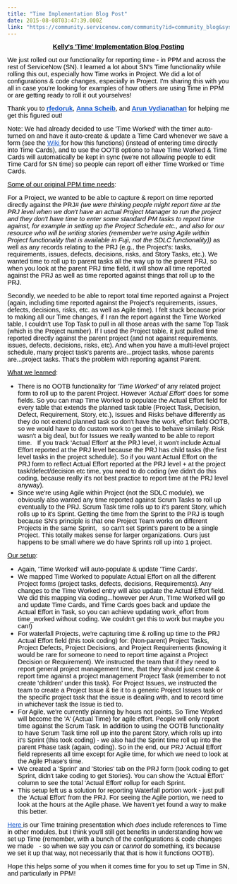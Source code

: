 ```yaml
---
title: "Time Implementation Blog Post"
date: 2015-08-08T03:47:39.000Z
link: "https://community.servicenow.com/community?id=community_blog&sys_id=101e6e2ddbd0dbc01dcaf3231f9619dd"
---
```

<p dir="ltr" style="text-align: center;"><span style="font-size: 14.666666666666666px; font-family: Arial; color: #000000; font-weight: bold; font-style: normal; text-decoration: underline;">Kelly's 'Time' Implementation Blog Posting</span></p><p></p><p dir="ltr"><span style="font-size: 14.666666666666666px; font-family: Arial; color: #000000; font-weight: normal; font-style: normal;">We just rolled out our functionality for reporting time - in PPM and across the rest of ServiceNow (SN). I learned a lot about SN's Time functionality while rolling this out, especially how Time works in Project. We did a lot of configurations &amp; code changes, especially in Project. I'm sharing this with you all in case you're looking for examples of how others are using Time in PPM or are getting ready to roll it out yourselves!</span></p><p></p><p dir="ltr"><span style="font-size: 14.666666666666666px; font-family: Arial; color: #000000; font-weight: normal; font-style: normal;">Thank you to </span><a _jive_internal="true" href="/community?id=community_user_profile&user=5aa25e6ddbd81fc09c9ffb651f961921"><span style="font-size: 14.666666666666666px; font-family: Arial; color: #1155cc; font-weight: bold; font-style: normal; text-decoration: underline;">rfedoruk</span></a><span style="font-size: 14.666666666666666px; font-family: Arial; color: #000000; font-weight: normal; font-style: normal;">, </span><a _jive_internal="true" href="/community?id=community_user_profile&user=1fe296a1db1c1fc09c9ffb651f961961"><span style="font-size: 14.666666666666666px; font-family: Arial; color: #1155cc; font-weight: bold; font-style: normal; text-decoration: underline;">Anna Scheib</span></a><span style="font-size: 14.666666666666666px; font-family: Arial; color: #000000; font-weight: normal; font-style: normal;">, and </span><a _jive_internal="true" href="/community?id=community_user_profile&user=ed135265db1c1fc09c9ffb651f961965"><span style="font-size: 14.666666666666666px; font-family: Arial; color: #1155cc; font-weight: bold; font-style: normal; text-decoration: underline;">Arun Vydianathan</span></a><span style="font-size: 14.666666666666666px; font-family: Arial; color: #000000; font-weight: normal; font-style: normal;"> for helping me get this figured out!</span></p><p></p><p dir="ltr"><span style="font-size: 14.666666666666666px; font-family: Arial; color: #000000; font-weight: normal; font-style: normal;">Note: We had already decided to use 'Time Worked' with the timer auto-turned on and have it auto-create &amp; update a Time Card whenever we save a form (see the </span><a href="http://wiki.servicenow.com/index.php?title=Time_Cards#gsc.tab=0"><span style="font-size: 14.666666666666666px; font-family: Arial; color: #1155cc; font-weight: normal; font-style: normal; text-decoration: underline;">Wiki </span></a><span style="font-size: 14.666666666666666px; font-family: Arial; color: #000000; font-weight: normal; font-style: normal;">for how this functions) (instead of entering time directly into Time Cards), and to use the OOTB optiono to have Time Worked &amp; Time Cards will automatically be kept in sync (we're not allowing people to edit Time Card for SN time) so people can report off either Time Worked or Time Cards. </span></p><p></p><p dir="ltr"><span style="font-size: 14.666666666666666px; font-family: Arial; color: #000000; font-weight: normal; font-style: normal; text-decoration: underline;">Some of our original PPM time needs</span><span style="font-size: 14.666666666666666px; font-family: Arial; color: #000000; font-weight: normal; font-style: normal;">: </span></p><p dir="ltr"><span style="font-size: 14.666666666666666px; font-family: Arial; color: #000000; font-weight: normal; font-style: normal;">For a Project, we wanted to be able to capture &amp; report on time reported directly against the PRJ# </span><span style="font-size: 14.666666666666666px; font-family: Arial; color: #000000; font-weight: normal; font-style: italic;">(we were thinking people might report time at the PRJ level when we don't have an actual Project Manager to run the project and they don't have time to enter some standard PM tasks to report time against, for example in setting up the Project Schedule etc., and also for our resource who will be writing stories (remember we're using Agile within Project functionality that is available in Fuji, not the SDLC functionality)) </span><span style="font-size: 14.666666666666666px; font-family: Arial; color: #000000; font-weight: normal; font-style: normal;">as well as any records relating to the PRJ (e.g., the Project's: tasks, requirements, issues, defects, decisions, risks, and Story Tasks, etc.). We wanted time to roll up to parent tasks all the way up to the parent PRJ, so when you look at the parent PRJ time field, it will show all time reported against the PRJ as well as time reported against things that roll up to the PRJ. </span></p><p></p><p dir="ltr"><span style="font-size: 14.666666666666666px; font-family: Arial; color: #000000; font-weight: normal; font-style: normal;">Secondly, we needed to be able to report total time reported against a Project (again, including time reported against the Project's requirements, issues, defects, decisions, risks, etc. as well as Agile time). I felt stuck because prior to making all our Time changes, if I ran the report against the Time Worked table, I couldn't use Top Task to pull in all those areas with the same Top Task (which is the Project number). If I used the Project table, it just pulled time reported directly against the parent project (and not against requirements, issues, defects, decisions, risks, etc). And when you have a multi-level project schedule, many project task's parents are...project tasks, whose parents are...project tasks. That's the problem with reporting against Parent. </span></p><p></p><p dir="ltr"><span style="font-size: 14.666666666666666px; font-family: Arial; color: #000000; font-weight: normal; font-style: normal; text-decoration: underline;">What we learned</span><span style="font-size: 14.666666666666666px; font-family: Arial; color: #000000; font-weight: normal; font-style: normal;">: </span></p><ul><li><span dir="ltr"><span style="font-size: 14.666666666666666px; font-family: Arial; color: #000000; font-weight: normal; font-style: normal;">There is no OOTB functionality for </span><span style="font-size: 14.666666666666666px; font-family: Arial; color: #000000; font-weight: normal; font-style: italic;">'Time Worked'</span><span style="font-size: 14.666666666666666px; font-family: Arial; color: #000000; font-weight: normal; font-style: normal;"> of any related project form to roll up to the parent Project. However </span><span style="font-size: 14.666666666666666px; font-family: Arial; color: #000000; font-weight: normal; font-style: italic;">'Actual Effort'</span><span style="font-size: 14.666666666666666px; font-family: Arial; color: #000000; font-weight: normal; font-style: normal;"> does for some fields. So you can map Time Worked to populate the Actual Effort field for every table that extends the planned task table (Project Task, Decision, Defect, Requirement, Story, etc.), Issues and Risks behave differently as they do not extend planned task so don't have the work_effort field OOTB, so we would have to do custom work to get this to behave similarly. Risk wasn't a big deal, but for Issues we really wanted to be able to report time.   If you track 'Actual Effort' at the PRJ level, it won't include Actual Effort reported at the PRJ level because the PRJ has child tasks (the first level tasks in the project schedule). So if you want Actual Effort on the PRJ form to reflect Actual Effort reported at the PRJ level + at the project task/defect/decision etc time, you need to do coding (we didn't do this coding, because really it's not best practice to report time at the PRJ level anyway).</span></span></li><li><span style="color: #000000; font-style: normal; font-size: 14.666666666666666px; font-family: Arial; font-weight: normal;">Since we're using Agile within Project (not the SDLC module), we obviously also wanted any time reported against Scrum Tasks to roll up eventually to the PRJ. Scrum Task time rolls up to it's parent Story, which rolls up to it's Sprint. Getting the time from the Sprint to the PRJ is tough because SN's principle is that one Project Team works on different Projects in the same Sprint,   so can't set Sprint's parent to be a single Project. This totally makes sense for larger organizations. Ours just happens to be small where we do have Sprints roll up into 1 project. </span></li></ul><p></p><p><span dir="ltr"><span style="font-size: 14.666666666666666px; font-family: Arial; color: #000000; font-weight: normal; font-style: normal; text-decoration: underline;">Our setup</span><span style="font-size: 14.666666666666666px; font-family: Arial; color: #000000; font-weight: normal; font-style: normal;">: </span></span></p><ul><li><span style="color: #000000; font-style: normal; font-size: 14.666666666666666px; font-family: Arial; font-weight: normal;">Again, 'Time Worked' will auto-populate &amp; update 'Time Cards'. </span></li><li><span style="color: #000000; font-style: normal; font-size: 14.666666666666666px; font-family: Arial; font-weight: normal;">We mapped Time Worked to populate Actual Effort on all the different Project forms (project tasks, defects, decisions, Requirements). Any changes to the Time Worked entry will also update the Actual Effort field. We did this mapping via coding...however per Arun, TIme Worked will go and update Time Cards, and Time Cards goes back and update the Actual Effort in Task, so you can achieve updating work_effort from time_worked without coding. We couldn't get this to work but maybe you can!) </span></li><li><span style="color: #000000; font-style: normal; font-size: 14.666666666666666px; font-family: Arial; font-weight: normal;">For waterfall Projects, we're capturing time &amp; rolling up time to the PRJ Actual Effort field (this took coding) for: (Non-parent) Project Tasks, Project Defects, Project Decisions, and Project Requirements (knowing it would be rare for someone to need to report time against a Project Decision or Requirement). We instructed the team that if they need to report general project management time, that they should just create &amp; report time against a project management Project Task (remember to not create 'children' under this task). For Project Issues, we instructed the team to create a Project Issue &amp; tie it to a generic Project Issues task or the specific project task that the issue is dealing with, and to record time in whichever task the Issue is tied to. </span></li><li><span style="color: #000000; font-style: normal; font-size: 14.666666666666666px; font-family: Arial; font-weight: normal;">For Agile, we're currently planning by hours not points. So Time Worked will become the 'A' (Actual Time) for agile effort. People will only report time against the Scrum Task. In addition to using the OOTB functionality to have Scrum Task time roll up into the parent Story, which rolls up into it's Sprint (this took coding) - we also had the Sprint time roll up into the parent Phase task (again, coding). So in the end, our PRJ 'Actual Effort' field represents all time except for Agile time, for which we need to look at the Agile Phase's time.</span></li><li><span style="color: #000000; font-style: normal; font-size: 14.666666666666666px; font-family: Arial; font-weight: normal;">We created a 'Sprint' and 'Stories' tab on the PRJ form (took coding to get Sprint, didn't take coding to get Stories). You can show the 'Actual Effort' column to see the total 'Actual Effort' rollup for each Sprint.</span></li><li><span style="color: #000000; font-style: normal; font-size: 14.666666666666666px; font-family: Arial; font-weight: normal;">This setup left us a solution for reporting Waterfall portion work - just pull the 'Actual Effort' from the PRJ. For seeing the Agile portion, we need to look at the hours at the Agile phase. We haven't yet found a way to make this better. </span></li></ul><p></p><p dir="ltr"><a href="https://drive.google.com/file/d/0B0XAtBK8rf5qc0dDdkU1UzJiWms/view?usp=sharing"><span style="font-size: 14.666666666666666px; font-family: Arial; color: #1155cc; font-weight: normal; font-style: normal; text-decoration: underline;">Here </span></a><span style="font-size: 14.666666666666666px; font-family: Arial; color: #000000; font-weight: normal; font-style: normal;">is our Time training presentation which </span><span style="font-size: 14.666666666666666px; font-family: Arial; color: #000000; font-weight: normal; font-style: italic;">does </span><span style="font-size: 14.666666666666666px; font-family: Arial; color: #000000; font-weight: normal; font-style: normal;">include references to Time in other modules, but I think you'll still get benefits in understanding how we set up Time (remember, with a bunch of the configurations &amp; code changes we made   - so when we say you </span><span style="font-size: 14.666666666666666px; font-family: Arial; color: #000000; font-weight: normal; font-style: italic;">can</span><span style="font-size: 14.666666666666666px; font-family: Arial; color: #000000; font-weight: normal; font-style: normal;"> or </span><span style="font-size: 14.666666666666666px; font-family: Arial; color: #000000; font-weight: normal; font-style: italic;">cannot</span><span style="font-size: 14.666666666666666px; font-family: Arial; color: #000000; font-weight: normal; font-style: normal;"> do something, it's because we set it up that way, not necessarily that that is how it functions OOTB). </span></p><p></p><p dir="ltr"><span style="font-size: 14.666666666666666px; font-family: Arial; color: #000000; font-weight: normal; font-style: normal;">Hope this helps some of you when it comes time for you to set up Time in SN, and particularly in PPM!</span></p>